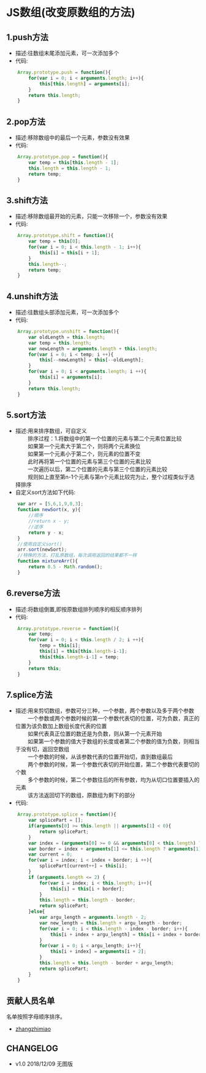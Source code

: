 # JS数组(改变原数组的方法)
## 1.push方法
* 描述:往数组末尾添加元素，可一次添加多个
* 代码:
```javaScript
    Array.prototype.push = function(){
        for(var i = 0; i < arguments.length; i++){
            this[this.length] = arguments[i];
        }
        return this.length;
    }
```
## 2.pop方法
* 描述:移除数组中的最后一个元素，参数没有效果
* 代码:
```javaScript
    Array.prototype.pop = function(){
        var temp = this[this.length - 1];
        this.length = this.length - 1;
        return temp;
    }
```
## 3.shift方法
* 描述:移除数组最开始的元素，只能一次移除一个，参数没有效果
* 代码:
```javaScript
    Array.prototype.shift = function(){
        var temp = this[0];
        for(var i = 0; i < this.length - 1; i++){
            this[i] = this[i + 1];
        }
        this.length--;
        return temp;
    }
```
## 4.unshift方法
* 描述:往数组头部添加元素，可一次添加多个
* 代码:
```javaScript
    Array.prototype.unshift = function(){
        var oldLength = this.length;
        var temp = this.length;
        var newLength = arguments.length + this.length;
        for(var i = 0; i < temp; i ++){
            this[--newLength] = this[--oldLength];
        }
        for(var i = 0; i < arguments.length; i ++){
            this[i] = arguments[i];
        }
        return this.length;
    }
```
## 5.sort方法
* 描述:用来排序数组，可自定义<br/>
&emsp; &emsp;排序过程：1.将数组中的第一个位置的元素与第二个元素位置比较<br/>
&emsp; &emsp;如果第一个元素大于第二个，则将两个元素换位<br/>
&emsp; &emsp;如果第一个元素小于第二个，则元素的位置不变<br/>
&emsp; &emsp;此时再将第一个位置的元素与第三个位置的元素比较<br/>
&emsp; &emsp;一次遍历以后，第二个位置的元素与第三个位置的元素比较<br/>
&emsp; &emsp;规则如上直至第n-1个元素与第n个元素比较完为止，整个过程类似于选择排序<br/>
* 自定义sort方法如下代码:
```javaScript
    var arr = [5,6,1,9,0,3];
    function newSort(x, y){
        //顺序
        //return x - y;
        //逆序
        return y - x;
    }
    //使用自定义sort()
    arr.sort(newSort);
    //特殊的方法，打乱原数组，每次调用返回的结果都不一样
    function mixtureArr(){
        return 0.5 - Math.random();
    }
```
## 6.reverse方法
* 描述:将数组倒置,即按原数组排列顺序的相反顺序排列
* 代码:
```javaScript
    Array.prototype.reverse = function(){
        var temp;
        for(var i = 0; i < this.length / 2; i ++){
            temp = this[i];
            this[i] = this[this.length-i-1];
            this[this.length-i-1] = temp;
        }
        return this;
    }
```
## 7.splice方法
* 描述:用来剪切数组，参数可分三种，一个参数，两个参数以及多于两个参数<br/>
&emsp; &emsp;一个参数或两个参数时候的第一个参数代表切的位置，可为负数，真正的位置为该负数加上数组长度代表的位置<br/>
&emsp; &emsp;如果代表真正位置的数还是为负数，则从第一个元素开始<br/>
&emsp; &emsp;如果第一个参数的值大于数组的长度或者第二个参数的值为负数，则相当于没有切，返回空数组<br/>
&emsp; &emsp;一个参数的时候，从该参数代表的位置开始切，直到数组最后<br/>
&emsp; &emsp;两个参数的时候，第一个参数代表切的开始位置，第二个参数代表要切的个数<br/>
&emsp; &emsp;多个参数的时候，第二个参数往后的所有参数，均为从切口位置要插入的元素<br/>
&emsp; &emsp;该方法返回切下的数组，原数组为剩下的部分<br/>
* 代码:
```javaScript
    Array.prototype.splice = function(){
        var splicePart = [];
        if(arguments[0] >= this.length || arguments[1] < 0){
            return splicePart;
        }
        var index = (arguments[0] >= 0 && arguments[0] < this.length) ? arguments[0] : (arguments[0] + this.length < 0 ? 0 : arguments[0] + this.length);
        var border = index + arguments[1] <= this.length ? arguments[1] : this.length - index;
        var current = 0;
        for(var i = index; i < index + border; i ++){
            splicePart[current++] = this[i];
        }
        if (arguments.length <= 2) {
            for(var i = index; i < this.length; i++){
                this[i] = this[i + border];
            }
            this.length = this.length - border;
            return splicePart;
        }else{
            var argu_length = arguments.length - 2;
            var new_length = this.length + argu_length - border;
            for(var i = 0; i < this.length - index - border; i++){
                this[i + index + argu_length] = this[i + index + border];
            }
            for(var i = 0; i < argu_length; i++){
                this[i + index] = arguments[i + 2];
            }
            this.length = this.length - border + argu_length;
            return splicePart;
        }
    }
```







## 贡献人员名单

名单按照字母顺序排序。

* [zhangzhimiao](https://github.com/zhangzhimiao)

## CHANGELOG

* v1.0 2018/12/09 无图版